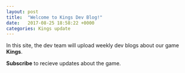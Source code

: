 ```yaml
---
layout: post
title:  "Welcome to Kings Dev Blog!"
date:   2017-08-25 18:58:22 +0000
categories: Kings update
---
```


In this site, the dev team will upload weekly dev blogs about our game **Kings**.

**Subscribe** to recieve updates about the game.
